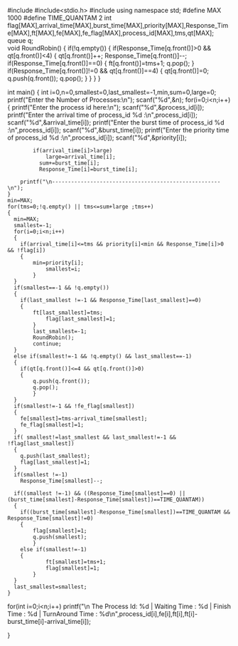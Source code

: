#include<iostream>
#include<stdio.h>
#include<queue>
using namespace std;
#define MAX 1000
#define TIME_QUANTAM 2 
int flag[MAX],arrival_time[MAX],burst_time[MAX],priority[MAX],Response_Time[MAX],ft[MAX],fe[MAX],fe_flag[MAX],process_id[MAX],tms,qt[MAX];
queue<int> q;  
void RoundRobin()
{
     if(!q.empty())
      {
        if(Response_Time[q.front()]>0 && qt[q.front()]<4)
        {
                qt[q.front()]++;
                Response_Time[q.front()]--;
                if(Response_Time[q.front()]==0)
                {
                ft[q.front()]=tms+1;
                q.pop();
                }
                if(Response_Time[q.front()]!=0 && qt[q.front()]==4)
                {
                qt[q.front()]=0;
                q.push(q.front());
                q.pop();
                }
            }
      }
}
 
int main()
{
    int i=0,n=0,smallest=0,last_smallest=-1,min,sum=0,large=0;
    printf("Enter the Number of Processes:\n");
    scanf("%d",&n);
    for(i=0;i<n;i++)
    {       printf("Enter the process id here:\n");
            scanf("%d",&process_id[i]);
            printf("Enter the arrival time of process_id %d :\n",process_id[i]);
            scanf("%d",&arrival_time[i]);
            printf("Enter the burst time of process_id %d :\n",process_id[i]);
            scanf("%d",&burst_time[i]);
            printf("Enter the priority time of process_id %d :\n",process_id[i]);
            scanf("%d",&priority[i]);
 
 
           
            if(arrival_time[i]>large)
                large=arrival_time[i];
              sum+=burst_time[i];
              Response_Time[i]=burst_time[i];
             
        printf("\n-----------------------------------------------------\n");
    }
    min=MAX;
    for(tms=0;!q.empty() || tms<=sum+large ;tms++)
    {
      min=MAX;
      smallest=-1;
      for(i=0;i<n;i++)
      {
        if(arrival_time[i]<=tms && priority[i]<min && Response_Time[i]>0 && !flag[i])
        {
            min=priority[i];
                smallest=i;
            }
      }
      if(smallest==-1 && !q.empty())
      {
        if(last_smallest !=-1 && Response_Time[last_smallest]==0)
        {
            ft[last_smallest]=tms;
                flag[last_smallest]=1;
            }
            last_smallest=-1;
            RoundRobin();
            continue;
      }
      else if(smallest!=-1 && !q.empty() && last_smallest==-1)
      {
        if(qt[q.front()]<=4 && qt[q.front()]>0)
        {
            q.push(q.front());
            q.pop();
            }
      }
      if(smallest!=-1 && !fe_flag[smallest])
      {
        fe[smallest]=tms-arrival_time[smallest];
        fe_flag[smallest]=1;
      }
      if( smallest!=last_smallest && last_smallest!=-1 && !flag[last_smallest])
      {
        q.push(last_smallest);
        flag[last_smallest]=1;
      }
      if(smallest !=-1)
        Response_Time[smallest]--;
     
      if((smallest !=-1) && ((Response_Time[smallest]==0) ||(burst_time[smallest]-Response_Time[smallest])==TIME_QUANTAM))
      {
        if((burst_time[smallest]-Response_Time[smallest])==TIME_QUANTAM && Response_Time[smallest]!=0)
        {
            flag[smallest]=1;
            q.push(smallest);
            }
        else if(smallest!=-1)
        {
                ft[smallest]=tms+1;
                flag[smallest]=1;
            }
      }
      last_smallest=smallest;
    }
   for(int i=0;i<n;i++)
   printf("\n The Process Id: %d | Waiting Time : %d | Finish Time : %d | TurnAround Time : %d\n",process_id[i],fe[i],ft[i],ft[i]-burst_time[i]-arrival_time[i]);
     
   
}
